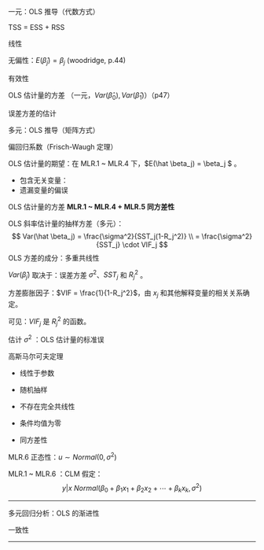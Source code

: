 一元：OLS 推导（代数方式）

TSS = ESS + RSS

线性

无偏性：$E(\hat \beta_j) = \beta_j$  (woodridge, p.44)

有效性

OLS 估计量的方差 （一元，$Var(\hat \beta_0), Var(\hat \beta_1)$）（p47）

误差方差的估计



多元：OLS 推导（矩阵方式）

偏回归系数（Frisch-Waugh 定理）



OLS 估计量的期望：在 MLR.1 ~ MLR.4 下，$E(\hat \beta_j) = \beta_j $ 。

- 包含无关变量：
- 遗漏变量的偏误

OLS 估计量的方差
**MLR.1 ~ MLR.4 + MLR.5 同方差性**

OLS 斜率估计量的抽样方差（多元）：
$$
Var(\hat \beta_j) = \frac{\sigma^2}{SST_j(1-R_j^2)} \\
= \frac{\sigma^2}{SST_j} \cdot VIF_j
$$
OLS 方差的成分：多重共线性

$Var(\hat \beta_j)$ 取决于：误差方差 $\sigma^2$、$SST_j$ 和 $R_j^2$ 。

方差膨胀因子：$VIF = \frac{1}{1-R_j^2}$，由 $x_j$ 和其他解释变量的相关关系确定。

可见：$VIF_j$ 是 $R_j^2$ 的函数。

估计 $\sigma^2$ ：OLS 估计量的标准误



高斯马尔可夫定理

- 线性于参数

- 随机抽样

- 不存在完全共线性

- 条件均值为零

- 同方差性

MLR.6 正态性：$u \sim Normal(0, \sigma^2)$

MLR.1 ~ MLR.6 ：CLM 假定：
$$
y | x ~ Normal(\beta_0+\beta_1x_1+\beta_2x_2 + \cdots + \beta_kx_k, \sigma^2)
$$

---

多元回归分析：OLS 的渐进性

一致性

---

